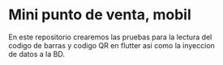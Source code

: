 <body>
	<h1>Mini punto de venta, mobil</h1>
<p>
	En este repositorio crearemos las pruebas para la lectura del <br>
	codigo de barras y codigo QR en flutter asi como la inyeccion <br>
	de datos a la BD.
</p>
</body>